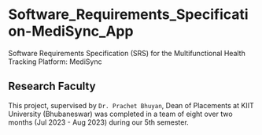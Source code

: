 # Software_Requirements_Specification-MediSync_App
Software Requirements Specification (SRS) for the Multifunctional Health Tracking Platform: MediSync

## Research Faculty

This project, supervised by `Dr. Prachet Bhuyan`, Dean of Placements at KIIT University (Bhubaneswar) was completed in a team of eight over two months (Jul 2023 - Aug 2023) during our 5th semester.


